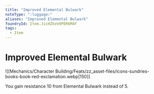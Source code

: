 ```yaml
---
title: "Improved Elemental Bulwark"
noteType: ":luggage:"
aliases: "Improved Elemental Bulwark"
foundryId: Item.JicHZkVe9PER6M4F
tags:
  - Item
---
```


# Improved Elemental Bulwark
![[Mechanics/Character Building/Feats/zz_asset-files/icons-sundries-books-book-red-exclamation.webp|150]]

You gain resistance 10 from Elemental Bulwark instead of 5.
